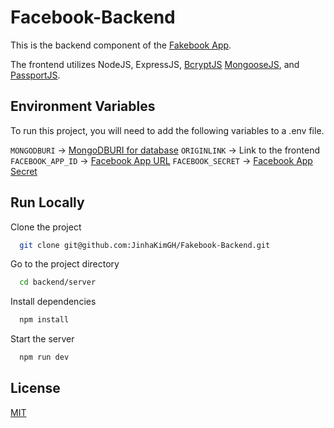 # Facebook-Backend

This is the backend component of the [Fakebook App](https://github.com/JinhaKimGH/Fakebook-App).

The frontend utilizes NodeJS, ExpressJS, [BcryptJS](https://www.npmjs.com/package/bcrypt) [MongooseJS](https://mongoosejs.com/docs/), and [PassportJS](https://www.passportjs.org/).

## Environment Variables

To run this project, you will need to add the following variables to a .env file.

`MONGODBURI` -> [MongoDBURI for database](https://www.mongodb.com/docs/manual/reference/connection-string/)
`ORIGINLINK` -> Link to the frontend
`FACEBOOK_APP_ID` -> [Facebook App URL](https://developers.facebook.com/)
`FACEBOOK_SECRET` -> [Facebook App Secret](https://developers.facebook.com/)

## Run Locally

Clone the project

```bash
  git clone git@github.com:JinhaKimGH/Fakebook-Backend.git
```

Go to the project directory

```bash
  cd backend/server
```

Install dependencies

```bash
  npm install
```

Start the server

```bash
  npm run dev
```

## License

[MIT](https://choosealicense.com/licenses/mit/)
